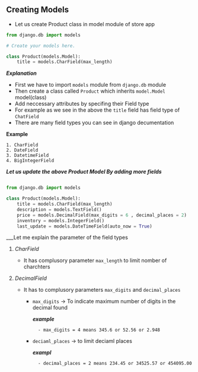 ## Creating Models

- Let us create Product class in model module of store app

```python
from django.db import models

# Create your models here.

class Product(models.Model):
    title = models.CharField(max_length)

```
___Explanation___

- First we have to import `models` module from `django.db` module
- Then create a class called `Product` which inherits  `model.Model` model(class)
- Add neccessary attributes by specifing their Field type 
- For example as we see in the above the `title`  field has field type of `ChatField`
- There are many field types you can see in django decumentation

__Example__
    
    1. CharField
    2. DateField
    3. DatetimeField
    4. BigIntegerField

___Let us update the above Product Model By adding more fields___

```python

from django.db import models

class Product(models.Model):
    title = models.CharField(max_length)
    description = models.TextField()
    price = models.DecimalField(max_digits = 6 , decimal_places = 2)
    inventory = models.IntegerField()
    last_update = models.DateTimeField(auto_now = True)
```

___Let me explain the parameter of the field types

1. _CharField_
    
    - It has complusory parameter `max_length` to limit nomber of charchters
2. _DecimalField_
    
    - It has to complusory parameters `max_digits` and `decimal_places`
        - `max_digits` -> To indicate maximum number of digits in the decimal found 
            
            ___example___
                
                - max_digits = 4 means 345.6 or 52.56 or 2.948
        - `deciaml_places` -> to limit deciaml places

            ___exampl___

                - decimal_places = 2 means 234.45 or 34525.57 or 454095.00


